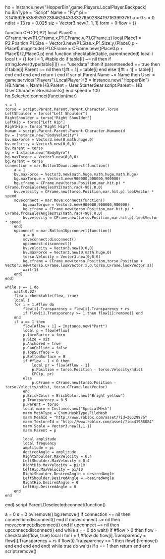 ho = Instance.new("HopperBin",game.Players.LocalPlayer.Backpack)
ho.BinType = "Script"
Name = "Fly"
pi = 3.141592653589793238462643383279502884197163993751
a = 0
s = 0
ndist = 13
rs = 0.025
siz = Vector3.new(1, 1, 1)
form = 0
flow = {}


			
function CFC(P1,P2)
	local Place0 = CFrame.new(P1.CFrame.x,P1.CFrame.y,P1.CFrame.z) 
	local Place1 = P2.Position
	P1.Size = Vector3.new(P1.Size.x,P1.Size.y,(Place0.p - Place1).magnitude) 
	P1.CFrame = CFrame.new((Place0.p + Place1)/2,Place0.p)
end
function checktable(table, parentneeded)
	local i
	local t = {}
	for i = 1, #table do
		if table[i] ~= nil then
			if string.lower(type(table[i])) == "userdata" then
				if parentneeded == true then
					if table[i].Parent ~= nil then
						t[#t + 1] = table[i]
					end
				else
					t[#t + 1] = table[i]
				end
			end
		end
	end
	return t
end
if script.Parent.Name ~= Name then
User = game:service("Players").LocalPlayer
HB = Instance.new("HopperBin")
HB.Name = Name
HB.Parent = User.StarterGear
script.Parent = HB
User.Character:BreakJoints()
end
speed = 100
ho.Selected:connect(function(mar)
	
	s = 1
	torso = script.Parent.Parent.Parent.Character.Torso
	LeftShoulder = torso["Left Shoulder"]
	RightShoulder = torso["Right Shoulder"]
	LeftHip = torso["Left Hip"]
	RightHip = torso["Right Hip"]
	human = script.Parent.Parent.Parent.Character.Humanoid
	bv = Instance.new("BodyVelocity")
	bv.maxForce = Vector3.new(0,math.huge,0)
	bv.velocity = Vector3.new(0,0,0)
	bv.Parent = torso
	bg = Instance.new("BodyGyro")
	bg.maxTorque = Vector3.new(0,0,0)
	bg.Parent = torso 
	connection = mar.Button1Down:connect(function()
		a = 1
		bv.maxForce = Vector3.new(math.huge,math.huge,math.huge)
		bg.maxTorque = Vector3.new(900000,900000,900000)
		bg.cframe = CFrame.new(torso.Position,mar.hit.p) * CFrame.fromEulerAnglesXYZ(math.rad(-90),0,0)
		bv.velocity = CFrame.new(torso.Position,mar.hit.p).lookVector * speed
		moveconnect = mar.Move:connect(function()
			bg.maxTorque = Vector3.new(900000,900000,900000)
			bg.cframe = CFrame.new(torso.Position,mar.hit.p) * CFrame.fromEulerAnglesXYZ(math.rad(-90),0,0)
			bv.velocity = CFrame.new(torso.Position,mar.hit.p).lookVector * speed
		end)
		upconnect = mar.Button1Up:connect(function()
			a = 0
			moveconnect:disconnect()
			upconnect:disconnect()
			bv.velocity = Vector3.new(0,0,0)
			bv.maxForce = Vector3.new(0,math.huge,0)
			torso.Velocity = Vector3.new(0,0,0)
			bg.cframe = CFrame.new(torso.Position,torso.Position + Vector3.new(torso.CFrame.lookVector.x,0,torso.CFrame.lookVector.z))
			wait(1)
		end)
	end)
	
	while s == 1 do
		wait(0.02)
		flow = checktable(flow, true)
		local i
		for i = 1,#flow do
			flow[i].Transparency = flow[i].Transparency + rs
			if flow[i].Transparency >= 1 then flow[i]:remove() end
		end
		if a == 1 then
			flow[#flow + 1] = Instance.new("Part")
			local p = flow[#flow]
			p.formFactor = form
			p.Size = siz
			p.Anchored = true
			p.CanCollide = false
			p.TopSurface = 0
			p.BottomSurface = 0
			if #flow - 1 > 0 then
				local pr = flow[#flow - 1]
				p.Position = torso.Position - torso.Velocity/ndist
				CFC(p, pr)
			else
				p.CFrame = CFrame.new(torso.Position - torso.Velocity/ndist, torso.CFrame.lookVector)
			end
			p.BrickColor = BrickColor.new("Bright yellow")
			p.Transparency = 0.5
			p.Parent = torso
			local marm = Instance.new("SpecialMesh")
			marm.MeshType = Enum.MeshType.FileMesh
			marm.MeshId = "http://www.roblox.com/asset/?id=20329976"
			marm.TextureId = "http://www.roblox.com/asset/?id=41988084"
			marm.Scale = Vector3.new(1,1,1)
			marm.Parent = p
			
			local amplitude
			local frequency
			amplitude = pi
			desiredAngle = amplitude
			RightShoulder.MaxVelocity = 0.4
			LeftShoulder.MaxVelocity = 0.4
			RightHip.MaxVelocity = pi/10
			LeftHip.MaxVelocity = pi/10
			RightShoulder.DesiredAngle = desiredAngle
			LeftShoulder.DesiredAngle = -desiredAngle
			RightHip.DesiredAngle = 0
			LeftHip.DesiredAngle = 0
		end
	end
end)
script.Parent.Deselected:connect(function()

a = 0
s = 0
bv:remove()
bg:remove()
if connection ~= nil then
connection:disconnect()
end
if moveconnect ~= nil then
moveconnect:disconnect()
end
if upconnect ~= nil then
upconnect:disconnect()
end
while s == 0 do
	wait()
	if #flow > 0 then
		flow = checktable(flow, true)
		local i
		for i = 1,#flow do
			flow[i].Transparency = flow[i].Transparency + rs
			if flow[i].Transparency >= 1 then flow[i]:remove() end
		end
	end
end
end)
while true do
	wait()
	if s == 1 then
		return
	end
end
script:remove()
